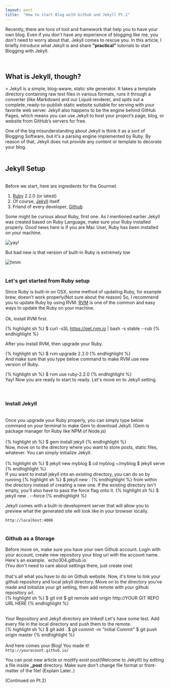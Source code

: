 ```yaml
---
layout: post
title:  "How to start Blog with Github and Jekyll Pt.1"
---
```

Recently, there are tons of tool and framework that help you to have your own blog. Even if you don't have any experience of blogging like me, you don't need to worry about that. Jekyll comes to rescue you. In this article, I briefly introduce what Jekyll is and share <strong>"practical"</strong> tutorials to start Blogging with Jekyll.
<!--excerpt_separator-->

<br>

<h2>What is Jekyll, though?</h2>
> Jekyll is a simple, blog-aware, static site generator. It takes a template directory containing raw text files in various formats, runs it through a converter (like Markdown) and our Liquid renderer, and spits out a complete, ready-to-publish static website suitable for serving with your favorite web server. Jekyll also happens to be the engine behind GitHub Pages, which means you can use Jekyll to host your project’s page, blog, or website from GitHub’s servers for free.

One of the big misunderstanding about Jekyll is think it as a sort of Blogging Software, but it's a parsing engine implemented by Ruby. By reason of that, Jekyll does not provide any content or template to decorate your blog.
<br>
<br>
<h2>Jekyll Setup</h2>
<br>
Before we start, here are ingredients for the Gourmet.
<ol>
    <li><a href="https://www.ruby-lang.org/en/">Ruby</a> 2.2.0 (or latest)</li>
    <li>Of course, <a href="http://jekyllrb.com/">Jekyll</a> itself</li>
    <li>Friend of every developer, <a href="https://github.com/">Github</a></li>
</ol>

Some might be curious about Ruby, first one. As I mentioned earlier Jekyll was created based on Ruby Language, make sure your Ruby installed properly.
Good news here is if you are Mac User, Ruby has been installed on your machine.

<img align="middle" src="http://d1nr5wevwcuzuv.cloudfront.net/product_photos/3065045/beemo_20sticker_20template_original.png" alt="yay!">

But bad new is that version of built-in Ruby is extremely low

<img align="middle" src="http://orig01.deviantart.net/242d/f/2013/227/9/3/bmo_s_mustache_by_timelord242-d6icafl.png" alt="hmm">
  
<br>
<br>

<h3>Let's get started from Ruby setup</h3>
Since Ruby is built-in on OSX, some method of updating Ruby, for example brew, doesn't work properly(Not sure about the reason)
So, I recommend you to update Ruby by using RVM.
<a href="https://rvm.io/rvm/install">RVM</a> is one of the common and easy ways to update the Ruby on your machine. 
<br>
<br>
Ok, install RVM first. 

{% highlight sh %}
$ curl -sSL https://get.rvm.io | bash -s stable --rub
{% endhighlight %}
<br>

After you install RVM, then upgrade your Ruby.

{% highlight sh %}
$ rvm upgrade 2.2.0
{% endhighlight %}
<br>
And make sure that you type below command to make RVM use new version of Ruby.

{% highlight sh %}
$ rvm use ruby-2.2.0
{% endhighlight %}
<br>
Yay! Now you are ready to start to ready. Let's move on to Jekyll setting.
<br>
<br>
<br>
<h3>Install Jekyll</h3>
<br>
Once you upgrade your Ruby properly, you can simply type below command on your terminal to make Gem to download Jekyll.
(Gem is package manager for Ruby like NPM of Node.js)
<br>
<br>
{% highlight sh %}
$ gem install jekyll
{% endhighlight %}
<br>
Now, move on to the directory where you want to store posts, static files, whatever. You can simply initialize Jekyll.
<br>
<br>
{% highlight sh %}
$ jekyll new myblog
$ cd myblog
~/myblog $ jekyll serve
{% endhighlight %}
<br>
If you want to install jekyll into an existing directory, you can do so by running 
{% highlight sh %}
$ jekyll new .
{% endhighlight %}
from within the directory instead of creating a new one. If the existing directory isn't empty, you'll also have to pass the force flag onto it.
{% highlight sh %}
$ jekyll new . --force
{% endhighlight %}

Jekyll comes with a built-in development server that will allow you to preview what the generated site will look like in your browser locally.

`http://localhost:4000`
<br>
<br>

<h3>Github as a Storage</h3>
Before move on, make sure you have your own Github account.
Login with your account, create new repository your blog url with the account name. Here's an example. `echo304.github.io` <br>(You don't need to care about settings there, just create one)
<br>
<br>
that's all what you have to do on Github website. 
Now, it's time to link your github repository and local jekyll directory.
Move on to the directory you've made and initialize your git setting, then add remote with your github repository url.
<br>
{% highlight sh %}
$ git init
$ git remote add origin http://YOUR GIT REPO URL HERE
{% endhighlight %}
<br>
<br>

Your Repository and Jekyll directory are linked! Let's have some test.
Add every file in the local directory and push them to the remote.
<br>
{% highlight sh %}
$ git add .
$ git commit -m "Initial Commit"
$ git push origin master
{% endhighlight %}
<br>
<br>
And here comes your Blog! You made it!
<br>
`http://youracount.github.io/`

You can post new article or modify exist post(Welcome to Jekyll!) by editing a file inside <strong>_post</strong> directory.
Make sure don't change file format or front-matter of the file!
(Explain Later..)


(Continued on Pt.2)

